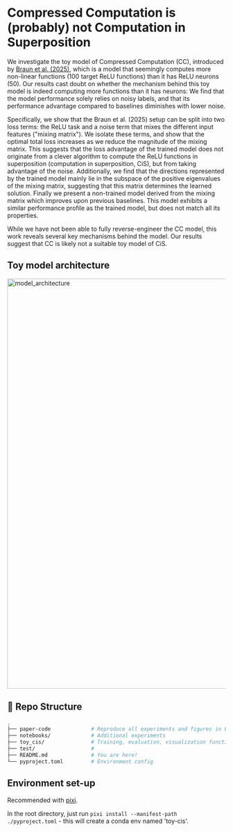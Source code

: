 # Compressed Computation is (probably) not Computation in Superposition

We investigate the toy model of Compressed Computation (CC), introduced by [Braun et al. (2025)](https://www.apolloresearch.ai/research/interpretability-in-parameter-space-minimizing-mechanistic-description-length-with-attribution-based-parameter-decomposition), which is a model that seemingly computes more non-linear functions (100 target ReLU functions) than it has ReLU neurons (50). Our results cast doubt on whether the mechanism behind this toy model is indeed computing more functions than it has neurons: We find that the model performance solely relies on noisy labels, and that its performance advantage compared to baselines diminishes with lower noise.

Specifically, we show that the Braun et al. (2025) setup can be split into two loss terms: the ReLU task and a noise term that mixes the different input features ("mixing matrix"). We isolate these terms, and show that the optimal total loss increases as we reduce the magnitude of the mixing matrix. This suggests that the loss advantage of the trained model does not originate from a clever algorithm to compute the ReLU functions in superposition (computation in superposition, CiS), but from taking advantage of the noise. Additionally, we find that the directions represented by the trained model mainly lie in the subspace of the positive eigenvalues of the mixing matrix, suggesting that this matrix determines the learned solution. Finally we present a non-trained model derived from the mixing matrix which improves upon previous baselines. This model exhibits a similar performance profile as the trained model, but does not match all its properties.

While we have not been able to fully reverse-engineer the CC model, this work reveals several key mechanisms behind the model. Our results suggest that CC is likely not a suitable toy model of CiS.

## Toy model architecture

<img width="944" alt="model_architecture" src="https://github.com/user-attachments/assets/7858203b-3274-486a-ae3d-f5eaa7d43a29" />

## 📂 Repo Structure

```bash
.
├── paper-code             # Reproduce all experiments and figures in LessWrong post
├── notebooks/             # Additional experiments
├── toy_cis/               # Training, evaluation, visualization functions
├── test/                  # 
├── README.md              # You are here!
└── pyproject.toml         # Environment config
```

## Environment set-up

Recommended with [pixi](https://pixi.sh/latest/tutorials/python).

In the root directory, just run `pixi install --manifest-path ./pyproject.toml` - this will create a conda env named 'toy-cis'.



